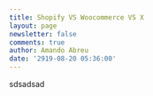 ```yaml
---
title: Shopify VS Woocommerce VS X
layout: page
newsletter: false
comments: true
author: Amando Abreu
date: '2919-08-20 05:36:00'
---
```

sdsadsad
